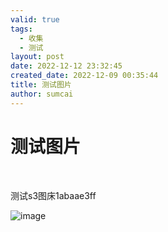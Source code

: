 ```yaml
---
valid: true
tags:
  - 收集
  - 测试
layout: post
date: 2022-12-12 23:32:45
created_date: 2022-12-09 00:35:44
title: 测试图片
author: sumcai
---
```

# 测试图片

‍

测试s3图床1abaae3ff

​![image](https://objectstorage.ap-osaka-1.oraclecloud.com/n/ax0kqy8quzyr/b/blogbucket/o/blog/acd4c03e63c4d6f6d52fa963773c38b6.png)​

‍
